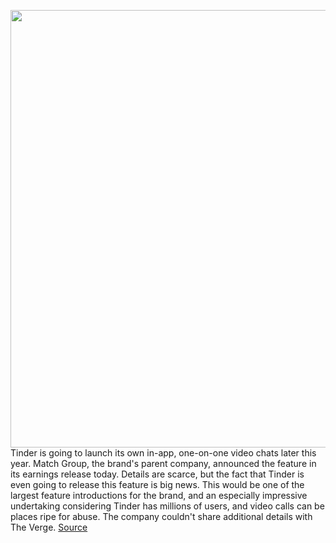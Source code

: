 <img src='https://cdn.vox-cdn.com/thumbor/_ShFKz_XCpC5YND5GyRmasKH8Ns=/0x0:2040x1360/1200x800/filters:focal(857x517:1183x843)/cdn.vox-cdn.com/uploads/chorus_image/image/66755981/acastro_180822_1777_tinder_0003.0.0.jpg' width='700px' /><br/>
Tinder is going to launch its own in-app, one-on-one video chats later this year. Match Group, the brand's parent company, announced the feature in its earnings release today. Details are scarce, but the fact that Tinder is even going to release this feature is big news. This would be one of the largest feature introductions for the brand, and an especially impressive undertaking considering Tinder has millions of users, and video calls can be places ripe for abuse. The company couldn't share additional details with The Verge.
<a href='https://www.theverge.com/2020/5/5/21248548/tinder-video-chat-launch-update'> Source <a/>
